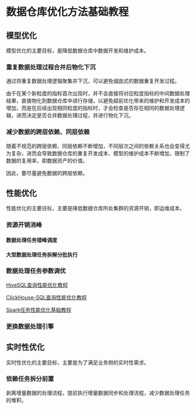 # 数据仓库优化方法基础教程


## 模型优化

模型优化的主要目标，是降低数据仓库中数据开发和维护成本。

### 重复数据处理过程合并后物化下沉

通过将重复数据处理逻辑聚集并下沉，可以避免烟囱式的数据重复开发过程。

由于在某个新粒度的指标首次出现时，并不会直接将对应粒度指标的中间数据处理结果，直接物化到数据仓库中进行存储，以避免超前优化带来的维护和开发成本的增加，而是在后续出现相同粒度的指标时，才会检查是否存在相同的数据处理逻辑，进而决定是否合并数据处理过程，并进行物化下沉。


### 减少数据的跨层依赖、同层依赖

随着不规范的跨层依赖、同层依赖不断增加，不同层次之间的依赖关系也会变得尤为复杂，进而会导致数据仓库的重复开发成本、模型的维护成本不断增加，限制了数据的复用率，即数据资产的价值。

因此，要尽量避免数据的跨层依赖。


## 性能优化

性能优化的主要目标，主要是降低数据仓库所处集群的资源开销，即运维成本。

### 资源开销消峰


#### 数据处理任务错峰调度

#### 大型数据处理任务拆解分批执行



### 数据处理任务参数调优

[HiveSQL查询性能优化教程](work/component/Big-Data/Apache-Hive/Apache-Hive-SQL/HiveSQL查询性能优化教程.md)

[ClickHouse-SQL查询性能优化教程](work/component/Big-Data/ClickHouse/ClickHouse-SQL查询性能优化教程.md)

[Spark任务性能优化基础教程](work/component/Big-Data/Apache-Spark/Spark任务性能优化基础教程.md)

### 更换数据处理引擎



## 实时性优化

实时性优化的主要目标，主要是为了满足业务侧的实时性需求。

### 依赖任务拆分前置

剥离增量数据的处理流程，提前执行增量数据同步和处理流程，减少数据处理任务的堆积。


